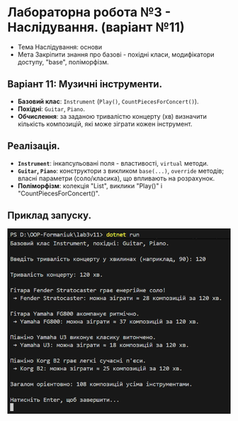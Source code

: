 # Лабораторна робота №3 - Наслідування. (варіант №11)

* Тема  Наслідування: основи
* Мета  Закріпити знання про базові - похідні класи, модифікатори доступу, "base", поліморфізм.

## Варіант 11: Музичні інструменти.
  * **Базовий клас**: `Instrument` (`Play()`, `CountPiecesForConcert()`).
  * **Похідні**: `Guitar`, `Piano`.
  * **Обчислення**: за заданою тривалістю концерту (хв) визначити кількість композицій, які може зіграти кожен інструмент.

## Реалізація.
  * **`Instrument`**: інкапсульовані поля - властивості, `virtual` методи.
  * **`Guitar`, `Piano`**: конструктори з викликом `base(...)`, `override` методів; власні параметри (соло/класика), що впливають на розрахунок.
  * **Поліморфізм**: колекція "List<Instrument>", виклики "Play()" і "CountPiecesForConcert()".

## Приклад запуску.

![](media\image.png)
